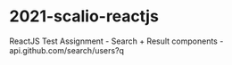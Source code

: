 # 2021-scalio-reactjs
ReactJS Test Assignment - Search + Result components - api.github.com/search/users?q

